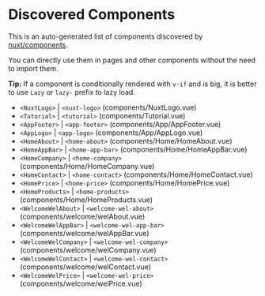 # Discovered Components

This is an auto-generated list of components discovered by [nuxt/components](https://github.com/nuxt/components).

You can directly use them in pages and other components without the need to import them.

**Tip:** If a component is conditionally rendered with `v-if` and is big, it is better to use `Lazy` or `lazy-` prefix to lazy load.

- `<NuxtLogo>` | `<nuxt-logo>` (components/NuxtLogo.vue)
- `<Tutorial>` | `<tutorial>` (components/Tutorial.vue)
- `<AppFooter>` | `<app-footer>` (components/App/AppFooter.vue)
- `<AppLogo>` | `<app-logo>` (components/App/AppLogo.vue)
- `<HomeAbout>` | `<home-about>` (components/Home/HomeAbout.vue)
- `<HomeAppBar>` | `<home-app-bar>` (components/Home/HomeAppBar.vue)
- `<HomeCompany>` | `<home-company>` (components/Home/HomeCompany.vue)
- `<HomeContact>` | `<home-contact>` (components/Home/HomeContact.vue)
- `<HomePrice>` | `<home-price>` (components/Home/HomePrice.vue)
- `<HomeProducts>` | `<home-products>` (components/Home/HomeProducts.vue)
- `<WelcomeWelAbout>` | `<welcome-wel-about>` (components/welcome/welAbout.vue)
- `<WelcomeWelAppBar>` | `<welcome-wel-app-bar>` (components/welcome/welAppBar.vue)
- `<WelcomeWelCompany>` | `<welcome-wel-company>` (components/welcome/welCompany.vue)
- `<WelcomeWelContact>` | `<welcome-wel-contact>` (components/welcome/welContact.vue)
- `<WelcomeWelPrice>` | `<welcome-wel-price>` (components/welcome/welPrice.vue)
